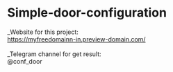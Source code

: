 # Simple-door-configuration

_Website for this project: <br>
https://myfreedomainn-in.preview-domain.com/ <br><br>
_Telegram channel for get result: <br>
@conf_door
